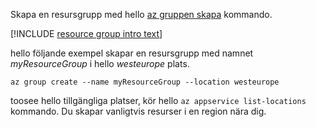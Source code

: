 Skapa en resursgrupp med hello [az gruppen skapa](/cli/azure/group#create) kommando.

[!INCLUDE [resource group intro text](resource-group.md)]

hello följande exempel skapar en resursgrupp med namnet *myResourceGroup* i hello *westeurope* plats.

```azurecli-interactive
az group create --name myResourceGroup --location westeurope
```

toosee hello tillgängliga platser, kör hello `az appservice list-locations` kommando. Du skapar vanligtvis resurser i en region nära dig.
